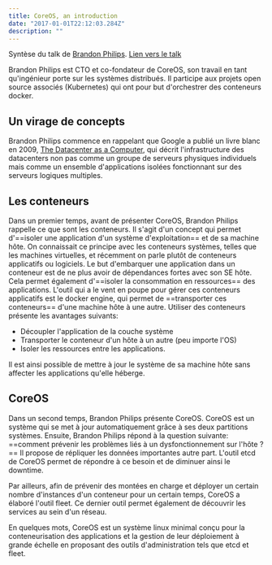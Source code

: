 ```yaml
---
title: CoreOS, an introduction
date: "2017-01-01T22:12:03.284Z"
description: ""
---
```


Syntèse du talk de [Brandon Philips](https://twitter.com/BrandonPhilips).
[Lien vers le talk](https://www.youtube.com/watch?v=CESGogWbjeI)

Brandon Philips est CTO et co-fondateur de CoreOS, son travail en tant qu'ingénieur porte sur les systèmes distribués. Il participe aux projets open source associés (Kubernetes) qui ont pour but d'orchestrer des conteneurs docker.

## Un virage de concepts
Brandon Philips commence en rappelant que Google a publié un livre blanc en 2009, [The Datacenter as a Computer](https://research.google.com/pubs/pub35290.html), qui décrit l'infrastructure des datacenters non pas comme un groupe de serveurs physiques individuels mais comme un ensemble d'applications isolées fonctionnant sur des serveurs logiques multiples.

## Les conteneurs
Dans un premier temps, avant de présenter CoreOS, Brandon Philips rappelle ce que sont les conteneurs. Il s'agit d'un concept qui permet d'==isoler une application d'un système d'exploitation== et de sa machine hôte. On connaissait ce principe avec les conteneurs systèmes, telles que les machines virtuelles, et récemment on parle plutôt de conteneurs applicatifs ou logiciels. Le but d'embarquer une application dans un conteneur est de ne plus avoir de dépendances fortes avec son SE hôte. Cela permet également d'==isoler la consommation en ressources== des applications. L'outil qui a le vent en poupe pour gérer ces conteneurs applicatifs est le docker engine, qui permet de ==transporter ces conteneurs== d'une machine hôte à une autre.
Utiliser des conteneurs présente les avantages suivants:
* Découpler l'application de la couche système
* Transporter le conteneur d'un hôte à un autre (peu importe l'OS)
* Isoler les ressources entre les applications.



Il est ainsi possible de mettre à jour le système de sa machine hôte sans affecter les applications qu'elle héberge.

## CoreOS
Dans un second temps, Brandon Philips présente CoreOS. CoreOS est un système qui se met à jour automatiquement grâce à ses deux partitions systèmes. Ensuite, Brandon Philips répond à la question suivante: ==comment prévenir les problèmes liés à un dysfonctionnement sur l'hôte ?== Il propose de répliquer les données importantes autre part. L'outil etcd de CoreOS permet de répondre à ce besoin et de diminuer ainsi le downtime.

Par ailleurs, afin de prévenir des montées en charge et déployer un certain nombre d'instances d'un conteneur pour un certain temps, CoreOS a élaboré l'outil fleet. Ce dernier outil permet également de découvrir les services au sein d'un réseau.

En quelques mots, CoreOS est un système linux minimal conçu pour la conteneurisation des applications et la gestion de leur déploiement à grande échelle en proposant des outils d'administration tels que etcd et fleet.
